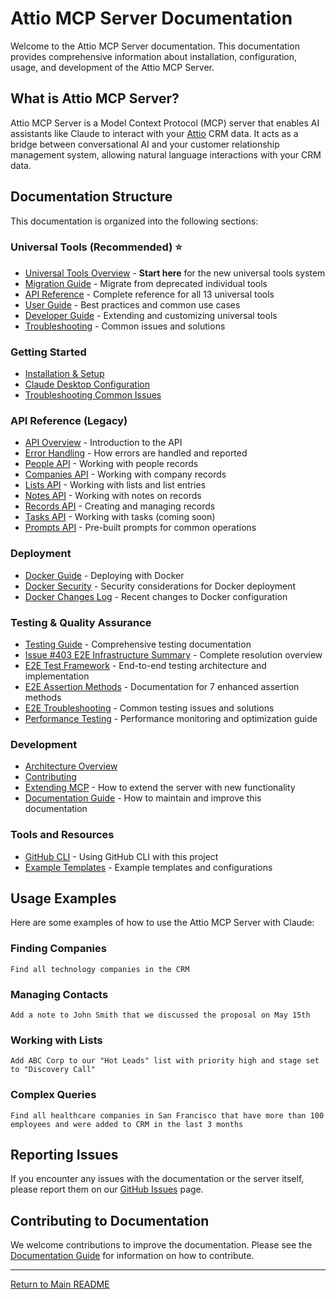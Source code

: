# Attio MCP Server Documentation

Welcome to the Attio MCP Server documentation. This documentation provides comprehensive information about installation, configuration, usage, and development of the Attio MCP Server.

## What is Attio MCP Server?

Attio MCP Server is a Model Context Protocol (MCP) server that enables AI assistants like Claude to interact with your [Attio](https://attio.com/) CRM data. It acts as a bridge between conversational AI and your customer relationship management system, allowing natural language interactions with your CRM data.

## Documentation Structure

This documentation is organized into the following sections:

### Universal Tools (Recommended) ⭐
- [Universal Tools Overview](./universal-tools/README.md) - **Start here** for the new universal tools system
- [Migration Guide](./universal-tools/migration-guide.md) - Migrate from deprecated individual tools
- [API Reference](./universal-tools/api-reference.md) - Complete reference for all 13 universal tools
- [User Guide](./universal-tools/user-guide.md) - Best practices and common use cases
- [Developer Guide](./universal-tools/developer-guide.md) - Extending and customizing universal tools
- [Troubleshooting](./universal-tools/troubleshooting.md) - Common issues and solutions

### Getting Started
- [Installation & Setup](./getting-started.md)
- [Claude Desktop Configuration](./claude-desktop-config.md)
- [Troubleshooting Common Issues](./troubleshooting.md)

### API Reference (Legacy)
- [API Overview](./api/api-overview.md) - Introduction to the API
- [Error Handling](./api/error-handling.md) - How errors are handled and reported
- [People API](./api/people-api.md) - Working with people records
- [Companies API](./api/objects-api.md) - Working with company records
- [Lists API](./api/lists-api.md) - Working with lists and list entries
- [Notes API](./api/notes-api.md) - Working with notes on records
- [Records API](./api/records-api.md) - Creating and managing records
- [Tasks API](./api/tasks-api.md) - Working with tasks (coming soon)
- [Prompts API](./api/prompts-api.md) - Pre-built prompts for common operations

### Deployment
- [Docker Guide](./docker/docker-guide.md) - Deploying with Docker
- [Docker Security](./docker/security-guide.md) - Security considerations for Docker deployment
- [Docker Changes Log](./docker/CHANGES.md) - Recent changes to Docker configuration

### Testing & Quality Assurance
- [Testing Guide](./testing.md) - Comprehensive testing documentation
- [Issue #403 E2E Infrastructure Summary](./ISSUE-403-E2E-INFRASTRUCTURE-SUMMARY.md) - Complete resolution overview
- [E2E Test Framework](./testing/e2e-framework-guide.md) - End-to-end testing architecture and implementation
- [E2E Assertion Methods](./testing/e2e-assertion-methods.md) - Documentation for 7 enhanced assertion methods
- [E2E Troubleshooting](./testing/e2e-troubleshooting.md) - Common testing issues and solutions
- [Performance Testing](./testing/performance-testing.md) - Performance monitoring and optimization guide

### Development
- [Architecture Overview](./architecture.md)
- [Contributing](../CONTRIB.md)
- [Extending MCP](./api/extending-mcp.md) - How to extend the server with new functionality
- [Documentation Guide](./documentation-guide.md) - How to maintain and improve this documentation

### Tools and Resources
- [GitHub CLI](./tools/github-cli.md) - Using GitHub CLI with this project
- [Example Templates](./examples/) - Example templates and configurations

## Usage Examples

Here are some examples of how to use the Attio MCP Server with Claude:

### Finding Companies
```
Find all technology companies in the CRM
```

### Managing Contacts
```
Add a note to John Smith that we discussed the proposal on May 15th
```

### Working with Lists
```
Add ABC Corp to our "Hot Leads" list with priority high and stage set to "Discovery Call"
```

### Complex Queries
```
Find all healthcare companies in San Francisco that have more than 100 employees and were added to CRM in the last 3 months
```

## Reporting Issues

If you encounter any issues with the documentation or the server itself, please report them on our [GitHub Issues](https://github.com/kesslerio/attio-mcp-server/issues) page.

## Contributing to Documentation

We welcome contributions to improve the documentation. Please see the [Documentation Guide](./documentation-guide.md) for information on how to contribute.

---

[Return to Main README](../README.md)
